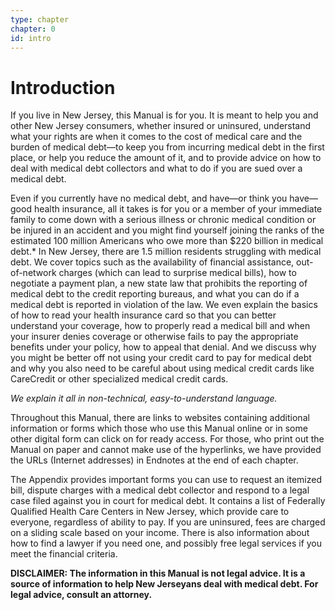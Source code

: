 ```yaml
---
type: chapter
chapter: 0
id: intro
---
```


# Introduction

If you live in New Jersey, this Manual is for you. It
is meant to help you and other New Jersey consumers,
whether insured or uninsured, understand what your
rights are when it comes to the cost of medical care and
the burden of medical debt—to keep you from incurring
medical debt in the first place, or help you reduce the
amount of it, and to provide advice on how to deal with
medical debt collectors and what to do if you are sued
over a medical debt.

Even if you currently have no medical debt, and
have—or think you have—good health insurance, all it
takes is for you or a member of your immediate family
to come down with a serious illness or chronic medical
condition or be injured in an accident and you might find
yourself joining the ranks of the estimated 100 million
Americans who owe more than $220 billion in medical
debt.\* In New Jersey, there are 1.5 million residents
struggling with medical debt.
We cover topics such as the availability of financial assistance, out-of-network charges
(which can lead to surprise medical bills), how to negotiate a payment plan, a new state law that
prohibits the reporting of medical debt to the credit reporting bureaus, and what you can do if a
medical debt is reported in violation of the law. We even explain the basics of how to read your
health insurance card so that you can better understand your coverage, how to properly read
a medical bill and when your insurer denies coverage or otherwise fails to pay the appropriate
benefits under your policy, how to appeal that denial. And we discuss why you might be better
off not using your credit card to pay for medical debt and why you also need to be careful about
using medical credit cards like CareCredit or other specialized medical credit cards.

_We explain it all in non-technical, easy-to-understand language._

Throughout this Manual, there are links to websites containing additional information or
forms which those who use this Manual online or in some other digital form can click on for ready
access. For those, who print out the Manual on paper and cannot make use of the hyperlinks, we
have provided the URLs (Internet addresses) in Endnotes at the end of each chapter.

The Appendix provides important forms you can
use to request an itemized bill, dispute charges with a
medical debt collector and respond to a legal case filed
against you in court for medical debt. It contains a list of
Federally Qualified Health Care Centers in New Jersey,
which provide care to everyone, regardless of ability to
pay. If you are uninsured, fees are charged on a sliding
scale based on your income. There is also information
about how to find a lawyer if you need one, and possibly
free legal services if you meet the financial criteria.

**DISCLAIMER: The information in this Manual is not legal advice. It is a source of information to help New Jerseyans deal with medical debt. For legal advice, consult an attorney.**
